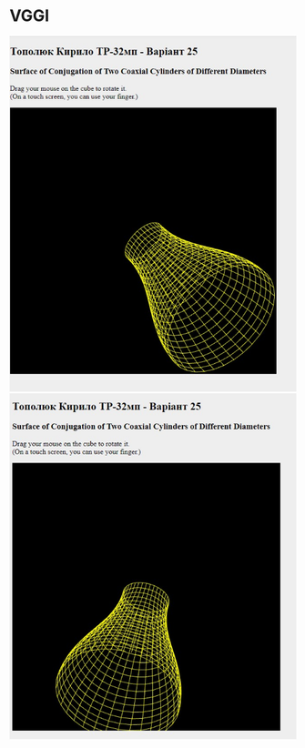 # VGGI

![alt text](screens/screenshot1.jpg "Screenshot 1")​
![alt text](screens/screenshot2.jpg "Screenshot 2")​

